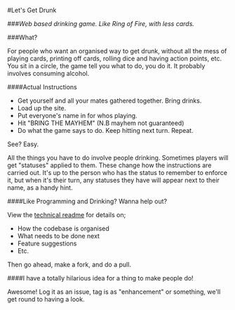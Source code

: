 #Let's Get Drunk

###*Web based drinking game. Like Ring of Fire, with less cards.*

###What?

For people who want an organised way to get drunk, without all the mess of playing cards, printing off cards, rolling dice and having action points, etc. You sit in a circle, the game tell you what to do, you do it. It probably involves consuming alcohol.

####Actual Instructions

- Get yourself and all your mates gathered together. Bring drinks.
- Load up the site.
- Put everyone's name in for whos playing.
- Hit "BRING THE MAYHEM" (N.B mayhem not guaranteed)
- Do what the game says to do. Keep hitting next turn. Repeat.

See? Easy.

All the things you have to do involve people drinking. Sometimes players will get "statuses" applied to them. These change how the instructions are carried out. It's up to the person who has the status to remember to enforce it, but when it's their turn, any statuses they have will appear next to their name, as a handy hint.

####Like Programming and Drinking? Wanna help out?

View the [technical readme](TECHNICAL_README.md) for details on;

- How the codebase is organised
- What needs to be done next
- Feature suggestions
- Etc.

Then go ahead, make a fork, and do a pull.

####I have a totally hilarious idea for a thing to make people do!

Awesome! Log it as an issue, tag is as "enhancement" or something, we'll get round to having a look.